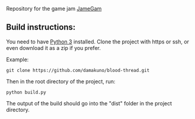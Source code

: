 Repository for the game jam [JameGam](https://itch.io/jam/jame-gam-40)

## Build instructions:

You need to have [Python 3](https://www.python.org/) installed.
Clone the project with https or ssh, or even download it as a zip if you prefer.

Example:
```
git clone https://github.com/damakuno/blood-thread.git
```

Then in the root directory of the project, run:
```
python build.py
```

The output of the build should go into the "dist" folder in the project directory.